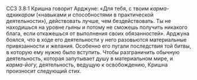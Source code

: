 ССЗ 3.8:1	Кришна говорит Арджуне: «Для тебя, с твоим _карма-адхикаром_ («навыками и способностями в практической деятельности»), действовать лучше, чем бездействовать. Ты не находишься на уровне _гьяны_ и потому не сможешь получить никакого блага, если откажешься от выполнения своих обязанностей». Арджуна боялся, что в ходе его деятельности у него разовьются материальные привязанности и желания. Особенно его пугали последствия той битвы, в которую ему нужно было вступить. Чтобы разграничить обычную деятельность, которая запутывает душу в материальном мире, и _карма-йогу,_ деятельность, ведущую к освобождению, Кришна произносит следующий стих.